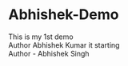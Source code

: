 # Abhishek-Demo
This is my 1st demo
<br>
Author Abhishek Kumar
it starting
<br>
Author - Abhishek Singh

